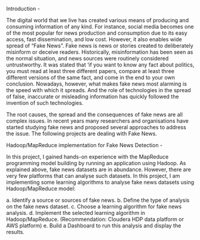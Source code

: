 Introduction - 

The digital world that we live has created various means of producing and consuming information of any kind. For instance, social media becomes one of the most 
popular for news production and consumption due to its easy access, fast dissemination, and low cost. However, it also enables wide spread of “Fake News”.
Fake news is news or stories created to deliberately misinform or deceive readers. Historically, misinformation has been seen as the normal situation, and news
sources were routinely considered untrustworthy. It was stated that ‘if you want to know any fact about politics, you must read at least three different papers,
compare at least three different versions of the same fact, and come in the end to your own conclusion. Nowadays, however, what makes fake news most alarming
is the speed with which it spreads. And the role of technologies in the spread of false, inaccurate or misleading information has quickly followed the invention of
such technologies.

The root causes, the spread and the consequences of fake news are all complex issues. In recent years many researchers and organisations have started studying
fake news and proposed several approaches to address the issue. The following projects are dealing with Fake News.

Hadoop/MapReduce implementation for Fake News Detection - 

In this project, I gained hands-on experience with the MapReduce programming model building by running an application using Hadoop. As explained above, fake news datasets are in abundance. However, there are very few platforms that can analyse such datasets. In this project, I am implementing some learning algorithms to analyse fake news datasets using Hadoop/MapReduce model:

a. Identify a source or sources of fake news.
b. Define the type of analysis on the fake news dataset.
c. Choose a learning algorithm for fake news analysis.
d. Implement the selected learning algorithm in Hadoop/MapReduce. (Recommendation: Cloudera HDP data platform or AWS platform)
e. Build a Dashboard to run this analysis and display the results.

